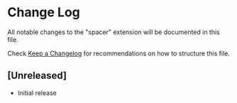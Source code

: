 # Change Log
All notable changes to the "spacer" extension will be documented in this file.

Check [Keep a Changelog](http://keepachangelog.com/) for recommendations on how to structure this file.

## [Unreleased]
- Initial release